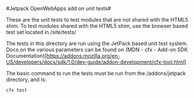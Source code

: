 #Jetpack OpenWebApps add on unit tests#

These are the unit tests to test modules that are not shared with the HTML5 shim.
To test modules shared with the HTML5 shim, use the browser based test set located
in /site/tests/

The tests in this directory are run using the JetPack based unit test system. 
Docs on the various parameters can be found on (MDN - cfx - Add-on 
SDK Documentation)[https://addons.mozilla.org/en-US/developers/docs/sdk/1.0/dev-guide/addon-development/cfx-tool.html]

The basic command to run the tests must be run from the /addons/jetpack 
directory, and is:

    cfx test
